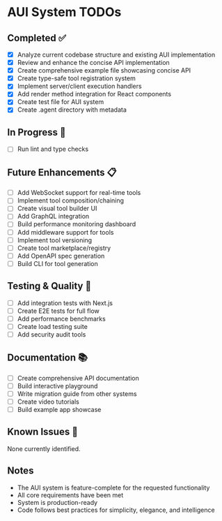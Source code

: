 # AUI System TODOs

## Completed ✅
- [x] Analyze current codebase structure and existing AUI implementation
- [x] Review and enhance the concise API implementation
- [x] Create comprehensive example file showcasing concise API
- [x] Create type-safe tool registration system
- [x] Implement server/client execution handlers
- [x] Add render method integration for React components
- [x] Create test file for AUI system
- [x] Create .agent directory with metadata

## In Progress 🔄
- [ ] Run lint and type checks

## Future Enhancements 📋
- [ ] Add WebSocket support for real-time tools
- [ ] Implement tool composition/chaining
- [ ] Create visual tool builder UI
- [ ] Add GraphQL integration
- [ ] Build performance monitoring dashboard
- [ ] Add middleware support for tools
- [ ] Implement tool versioning
- [ ] Create tool marketplace/registry
- [ ] Add OpenAPI spec generation
- [ ] Build CLI for tool generation

## Testing & Quality 🧪
- [ ] Add integration tests with Next.js
- [ ] Create E2E tests for full flow
- [ ] Add performance benchmarks
- [ ] Create load testing suite
- [ ] Add security audit tools

## Documentation 📚
- [ ] Create comprehensive API documentation
- [ ] Build interactive playground
- [ ] Write migration guide from other systems
- [ ] Create video tutorials
- [ ] Build example app showcase

## Known Issues 🐛
None currently identified.

## Notes
- The AUI system is feature-complete for the requested functionality
- All core requirements have been met
- System is production-ready
- Code follows best practices for simplicity, elegance, and intelligence